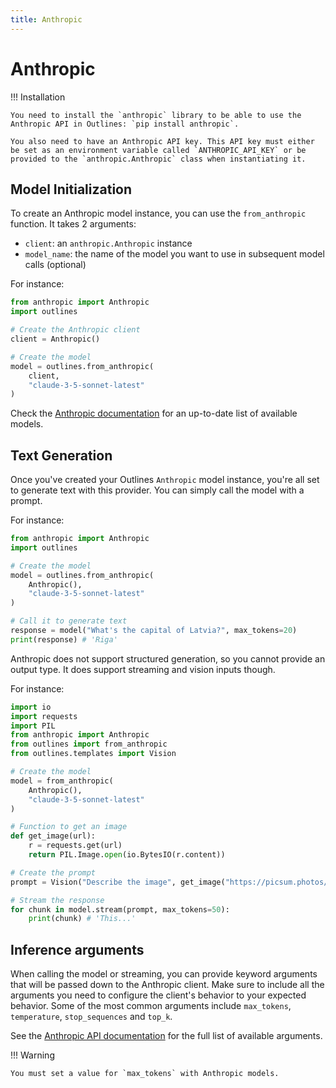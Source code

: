 ```yaml
---
title: Anthropic
---
```


# Anthropic

!!! Installation

    You need to install the `anthropic` library to be able to use the Anthropic API in Outlines: `pip install anthropic`.

    You also need to have an Anthropic API key. This API key must either be set as an environment variable called `ANTHROPIC_API_KEY` or be provided to the `anthropic.Anthropic` class when instantiating it.

## Model Initialization

To create an Anthropic model instance, you can use the `from_anthropic` function. It takes 2 arguments:

- `client`: an `anthropic.Anthropic` instance
- `model_name`: the name of the model you want to use in subsequent model calls (optional)

For instance:

```python
from anthropic import Anthropic
import outlines

# Create the Anthropic client
client = Anthropic()

# Create the model
model = outlines.from_anthropic(
    client,
    "claude-3-5-sonnet-latest"
)
```

Check the [Anthropic documentation](https://docs.anthropic.com/en/docs/about-claude/models) for an up-to-date list of available models.

## Text Generation

Once you've created your Outlines `Anthropic` model instance, you're all set to generate text with this provider. You can simply call the model with a prompt.

For instance:

```python
from anthropic import Anthropic
import outlines

# Create the model
model = outlines.from_anthropic(
    Anthropic(),
    "claude-3-5-sonnet-latest"
)

# Call it to generate text
response = model("What's the capital of Latvia?", max_tokens=20)
print(response) # 'Riga'
```

Anthropic does not support structured generation, so you cannot provide an output type. It does support streaming and vision inputs though.

For instance:

```python
import io
import requests
import PIL
from anthropic import Anthropic
from outlines import from_anthropic
from outlines.templates import Vision

# Create the model
model = from_anthropic(
    Anthropic(),
    "claude-3-5-sonnet-latest"
)

# Function to get an image
def get_image(url):
    r = requests.get(url)
    return PIL.Image.open(io.BytesIO(r.content))

# Create the prompt
prompt = Vision("Describe the image", get_image("https://picsum.photos/id/237/400/300"))

# Stream the response
for chunk in model.stream(prompt, max_tokens=50):
    print(chunk) # 'This...'
```

## Inference arguments

When calling the model or streaming, you can provide keyword arguments that will be passed down to the Anthropic client. Make sure to include all the arguments you need to configure the client's behavior to your expected behavior. Some of the most common arguments include `max_tokens`, `temperature`, `stop_sequences` and `top_k`.

See the [Anthropic API documentation](https://docs.anthropic.com/en/api/messages) for the full list of available arguments.

!!! Warning

    You must set a value for `max_tokens` with Anthropic models.
